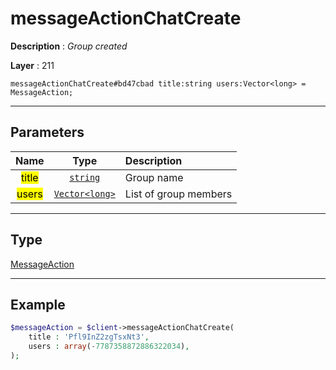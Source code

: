 # messageActionChatCreate

**Description** : *Group created*

**Layer** : 211

```tl
messageActionChatCreate#bd47cbad title:string users:Vector<long> = MessageAction;
```

---

## Parameters

| Name | Type | Description |
| :---: | :---: | :--- |
| <mark>title</mark> | [`string`](type/string) | Group name |
| <mark>users</mark> | [`Vector<long>`](type/long) | List of group members |

---

## Type

[MessageAction](type/MessageAction)

---

## Example

```php
$messageAction = $client->messageActionChatCreate(
	title : 'Pfl9InZ2zgTsxNt3',
	users : array(-7787358872886322034),
);
```